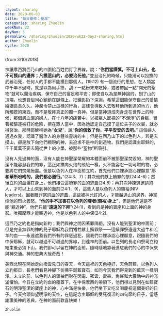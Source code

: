 ```yaml
---
layout: sharing
date: 2020-06-03
title: "每日靈修：聖潔"
categories: sharing Zhuolin
weekNum: 22
dayNum: 3
permalink: /sharing/zhuolin/2020/wk22-day3-sharing.html
author: Zhuolin
cycle: 2020
---
```


(from 3/10/2018)

神讓摩西將西乃山的四圍給百姓們訂了界線，說：“**你們當謹慎，不可上山去，也不可摸山的邊界；凡摸這山的，必要治死他。**”並且治死的時候，只能用可以投擲的武器治死，任何人的手都不能摸到那個人。(19:12) 有一個流行的思想，在人類當中千年不過時，就是以為用手摸，刮下一點粉末來吃掉，或者帶回一點“開光的聖物”就可以醫治疾病，保守自己的富足和平安；即使自以為是無神論的，到了山的頂端，也想買個同心鎖鎖在鏈條上，把鑰匙扔下深淵，希望這個能保守自己的愛情婚姻長長久久。神嚴令禁止這樣的行為，這樣會導致人去敬拜他所到過的地方，他所觸摸的東西，而不是敬拜真正的獨一真神。但是當神道成肉身走在世界上的時候，那個患血漏的婦人，在十八年的痛苦中，以被眾人鄙視的“不潔淨”的身軀，冒著被驅逐被打的危險，擠在眾人當中，因為她認定自己摸了這位夫子的衣裳，就必得醫治。那時耶穌稱她為“**女兒**”，說“**你的信救了你，平平安安的去吧。**” 這個婦人通過衣裳，認識了醫治人的身體並靈魂的主；但是在西乃山下的以色列人，若是去摸山，卻是放下向他們顯現的神，去追求不是神的創造物。我們是認識主耶穌的，千千萬萬不要去隨從世上的小學，被那些“聖物”所吸引。  

沒有人見過神的面，沒有人能在神聖潔榮耀的本體面前不被那聖潔焚毀的，神的聖潔不能容忍我們的罪，這正如撲向火焰的飛蛾一樣，火不能容忍一切可燃的物，必要將它們焚燒殆盡。但是以色列人在神面前立約，首先他們口裡承認心裡願意“**耶和華所吩咐的，我們都必遵行。**”(24:3、7)；其次他們獻上贖罪的祭(24:4-6)；然後立約的血灑在身上，他們接受這贖罪的血的遮蓋(24:8)；再其次神揀選邀請的人，才可以上山來到神的面前(24:1，9)，這些人是以色列人的領袖(NIV leaders)。因著贖罪祭的血的遮蓋，這些被神允許的人，才能越過山的邊界，神掌控他的烈火義怒，“**他的手不加害在以色列的尊者(領袖)身上**”，但是他們還是不能“親近神”，他們只能“**遠遠的下拜**”(24:1)，看到的是神的寶座和上面的神的身影。唯獨摩西才能親近神，他是以色列人的中保(24:2)。  

這西乃之約也是指向新約；我們與神之間因著罪隔絕，沒有人能到聖潔的神面前；但是完全無罪的神的兒子耶穌為我們犧牲獻上贖罪祭——這贖罪祭遠遠大過牛和羔羊的血——永遠遮蓋我們所有的罪惡過犯，讓我們口裡承認心裡願意，跟隨我們的中保耶穌，就可以越過不可越過的界線，到達神的面前。以色列的長老和祭司立約結束後必須下山，我們卻可以留在神的面前，隨時隨地靠著進駐我們的心的中保來與神交通。神的恩典大哉奇哉！  

美西北現在開始走向撥雲見日的春天，今天這裡的天色極好，天色蔚藍，以色列人立約那日，長老們看見神腳下彷彿平鋪藍寶石，如同今天我們得見到的藍天一樣明淨。未立約前，以色列人的領袖們對在閃電、密雲、雷轟、角聲和大震動中的神充滿懼怕，今日在立約的血的覆蓋下，在中保摩西的帶領下，他們得以見到在如藍寶石的明淨聖潔的寶座上的神，心中滿是快樂，他們坐下又吃又喝慶祝這個美好的日子。今天抬頭仰望明淨的天空，在這記念主耶穌的受死復活的四旬節的日子，當感謝讚美神的恩典，在神的面前歡喜快樂！  

`Zhuolin`  

